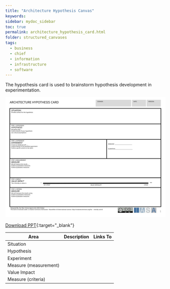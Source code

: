 ```yaml
---
title: "Architecture Hypothesis Canvas"
keywords: 
sidebar: mydoc_sidebar
toc: true
permalink: architecture_hypothesis_card.html
folder: structured_canvases
tags: 
  - business
  - chief
  - information
  - infrastructure
  - software
---
```


The hypothesis card is used to brainstorm hypothesis development in experimentation.

![image001](media/architecture_hypothesis_card001.svg)

[Download PPT](media/ppt/architecture_hypothesis_card.ppt){:target="_blank"}

| Area | Description | Links To |
| --- | --- | --- |
| Situation |   |   |
| Hypothesis |   |   |
| Experiment |   |   |
| Measure (measurement) |   |   |
| Value Impact |   |   |
| Measure (criteria) |   |   |